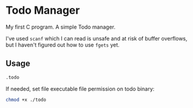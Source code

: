 # Todo Manager

My first C program. A simple Todo manager.

I've used `scanf` which I can read is unsafe and at risk of buffer overflows, but I haven't figured out how to use `fgets` yet.

## Usage
```bash
.todo
```

If needed, set file executable file permission on todo binary:
```bash
chmod +x ./todo
```
